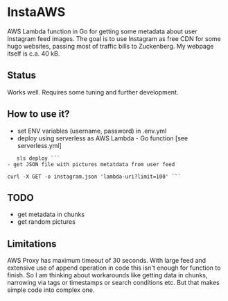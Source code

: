 # InstaAWS

AWS Lambda function in Go for getting some metadata about user Instagram feed images. The goal is to use Instagram as free CDN for some hugo websites, passing most of traffic bills to Zuckenberg. My webpage itself is c.a. 40 kB.

## Status

Works well. Requires some tuning and further development.

## How to use it?

- set ENV variables (username, password) in .env.yml
- deploy using serverless as AWS Lambda - Go function [see serverless.yml]
```
   sls deploy ```
- get JSON file with pictures metatdata from user feed
``` 
    curl -X GET -o instagram.json 'lambda-uri?limit=100' ```

## TODO

- get metadata in chunks
- get random pictures

## Limitations

AWS Proxy has maximum timeout of 30 seconds. With large feed and extensive use of append operation in code this isn't enough for function to finish. So I am thinking about workarounds like getting data in chunks, narrowing via tags or timestamps or search conditions etc.  But that makes simple code into complex one.

